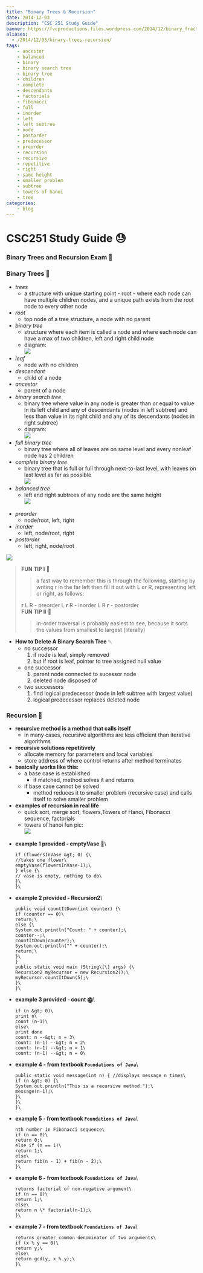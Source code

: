 ```yaml
---
title: "Binary Trees & Recursion"
date: 2014-12-03
description: "CSC 251 Study Guide"
banner: https://fvcproductions.files.wordpress.com/2014/12/binary_fractal_tree_03_30_60_065_075.png?w=800&h=340&crop=1
aliases:
  - /2014/12/03/binary-trees-recursion/
tags:
    - ancestor
    - balanced
    - binary
    - binary search tree
    - binary tree
    - children
    - complete
    - descendants
    - factorials
    - fibonacci
    - full
    - inorder
    - left
    - left subtree
    - node
    - postorder
    - predecessor
    - preorder
    - recursion
    - recursive
    - repetitive
    - right
    - same height
    - smaller problem
    - subtree
    - towers of hanoi
    - tree
categories:
    - blog
---
```


# CSC251 Study Guide 😓

### Binary Trees and Recursion Exam 📖

### Binary Trees 🌲

- _trees_
  - a structure with unique starting point - root - where each node can have multiple children nodes, and a unique path exists from the root node to every other node
- _root_
  - top node of a tree structure, a node with no parent
- _binary tree_
  - structure where each item is called a node and where each node can have a max of two children, left and right child node
  - diagram:\
    ![](https://www.cs.cmu.edu/~adamchik/15-121/lectures/Trees/pix/tree1.bmp)
- _leaf_
  - node with no children
- _descendant_
  - child of a node
- _ancestor_
  - parent of a node
- _binary search tree_
  - binary tree where value in any node is greater than or equal to value in its left child and any of descendants (nodes in left subtree) and less than value in its right child and any of its descendants (nodes in right subtree)
  - diagram:\
    ![](https://programminggeeks.com/wp-content/uploads/2014/01/nodes-in-binary-search-tree.png)
- _full binary tree_
  - binary tree where all of leaves are on same level and every nonleaf node has 2 children
- _complete binary tree_
  - binary tree that is full or full through next-to-last level, with leaves on last level as far as possible\
    ![](https://www.cs.cmu.edu/~adamchik/15-121/lectures/Trees/pix/full_complete.bmp)
- _balanced tree_
  - left and right subtrees of any node are the same height\
    ![](https://www.stoimen.com/blog/wp-content/uploads/2012/06/10.-Balanced-or-not.png)

* _preorder_
  - node/root, left, right
* _inorder_
  - left, node/root, right
* _postorder_
  - left, right, node/root

![](https://www.cse.unt.edu/~donr/courses/2050/images/Figure1010.gif)

> **FUN TIP I** 🌟
>
> > a fast way to remember this is through the following, starting by writing r in the far left then fill it out with L or R, representing left or right, as follows:
>
> **r** L R - preorder L **r** R - inorder L R **r** - postorder\
> **FUN TIP II** 🌟
>
> > in-order traversal is probably easiest to see, because it sorts the values from smallest to largest (literally)

- **How to Delete A Binary Search Tree** ␡
  - no successor
    1.  if node is leaf, simply removed
    2.  but if root is leaf, pointer to tree assigned null value
  - one successor
    1.  parent node connected to sucessor node
    2.  deleted node disposed of
  - two successors
    1.  find logical predecessor (node in left subtree with largest value)
    2.  logical predecessor replaces deleted node

### Recursion 🚥

- **recursive method is a method that calls itself**
  - in many cases, recursive algorithms are less efficient than iterative algorithms
- **recursive solutions repetitively**
  - allocate memory for parameters and local variables
  - store address of where control returns after method terminates
- **basically works like this:**
  - a base case is established
    - if matched, method solves it and returns
  - if base case cannot be solved
    - method reduces it to smaller problem (recursive case) and calls itself to solve smaller problem
- **examples of recursion in real life**
  - quick sort, merge sort, flowers,Towers of Hanoi, Fibonacci sequence, factorials
  - towers of hanoi fun pic:\
    ![](https://upload.wikimedia.org/wikipedia/commons/6/60/Tower_of_Hanoi_4.gif)

* **example 1 provided - emptyVase** 🍶\
  ```void emptyVase(int flowersInVase) {\
  if (flowersInVase &gt; 0) {\
  //takes one flower\
  emptyVase(flowersInVase-1);\
  } else {\
  // vase is empty, nothing to do\
  }\
  }\
  ```
* **example 2 provided - Recursion2**\
  ```public class Recursion2 {\
  public void countItDown(int counter) {\
  if (counter == 0)\
  return;\
  else {\
  System.out.println("Count: " + counter);\
  counter--;\
  countItDown(counter);\
  System.out.println("" + counter);\
  return;\
  }\
  }
  public static void main (String\[\] args) {\
  Recursion2 myRecursor = new Recursion2();\
  myRecursor.countItDown(5);\
  }\
  }\
  ```
* **example 3 provided - count** ⓴\
  ```count(n)\
  if (n &gt; 0)\
  print n\
  count (n-1)\
  else\
  print done
  count: n --&gt; n = 3\
  count: (n-1) --&gt; n = 2\
  count: (n-1) --&gt; n = 1\
  count: (n-1) --&gt; n = 0\
  ```
* **example 4 - from textbook `Foundations of Java`**\
  ```public class Recursive {\
  public static void message(int n) { //displays message n times\
  if (n &gt; 0) {\
  System.out.println("This is a recursive method.");\
  message(n-1);\
  }\
  }\
  }\
  ```
* **example 5 - from textbook `Foundations of Java`**\
  ```public static int fib(int n) { // returns
  nth number in Fibonacci sequence\
  if (n == 0)\
  return 0;\
  else if (n == 1)\
  return 1;\
  else\
  return fib(n - 1) + fib(n - 2);\
  }\
  ```
* **example 6 - from textbook `Foundations of Java`**\
  ```public static int factorial(int n) { //
  returns factorial of non-negative argument\
  if (n == 0)\
  return 1;\
  else\
  return n \* factorial(n-1);\
  }\
  ```
* **example 7 - from textbook `Foundations of Java`**\
  ```public static int gcd(int x, int y) { //
  returns greater common denominator of two arguments\
  if (x % y == 0)\
  return y;\
  else\
  return gcd(y, x % y);\
  }\
  ```
